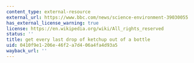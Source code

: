 ```yaml
---
content_type: external-resource
external_url: https://www.bbc.com/news/science-environment-39030055
has_external_license_warning: true
license: https://en.wikipedia.org/wiki/All_rights_reserved
status: ''
title: get every last drop of ketchup out of a bottle
uid: 0410f9e1-206e-46f2-a7d4-06a4fa4d93a5
wayback_url: ''
---
```


